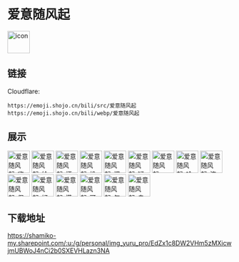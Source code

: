 # 爱意随风起
<img src="https://emoji.shojo.cn/bili/src/爱意随风起/icon.png" width="50" height="50" alt="icon">

## 链接
Cloudflare:
```
https://emoji.shojo.cn/bili/src/爱意随风起
https://emoji.shojo.cn/bili/webp/爱意随风起
```
## 展示
<img src="https://emoji.shojo.cn/bili/src/爱意随风起/爱意随风起-嗨.png" width="50" height="50" alt="爱意随风起-嗨">
<img src="https://emoji.shojo.cn/bili/src/爱意随风起/爱意随风起-给你一拳.png" width="50" height="50" alt="爱意随风起-给你一拳">
<img src="https://emoji.shojo.cn/bili/src/爱意随风起/爱意随风起-坏笑.png" width="50" height="50" alt="爱意随风起-坏笑">
<img src="https://emoji.shojo.cn/bili/src/爱意随风起/爱意随风起-投降.png" width="50" height="50" alt="爱意随风起-投降">
<img src="https://emoji.shojo.cn/bili/src/爱意随风起/爱意随风起-愣住.png" width="50" height="50" alt="爱意随风起-愣住">
<img src="https://emoji.shojo.cn/bili/src/爱意随风起/爱意随风起-疑惑.png" width="50" height="50" alt="爱意随风起-疑惑">
<img src="https://emoji.shojo.cn/bili/src/爱意随风起/爱意随风起-一飞冲天.png" width="50" height="50" alt="爱意随风起-一飞冲天">
<img src="https://emoji.shojo.cn/bili/src/爱意随风起/爱意随风起-哈哈哈.png" width="50" height="50" alt="爱意随风起-哈哈哈">
<img src="https://emoji.shojo.cn/bili/src/爱意随风起/爱意随风起-流口水.png" width="50" height="50" alt="爱意随风起-流口水">
<img src="https://emoji.shojo.cn/bili/src/爱意随风起/爱意随风起-保佑.png" width="50" height="50" alt="爱意随风起-保佑">
<img src="https://emoji.shojo.cn/bili/src/爱意随风起/爱意随风起-好耶.png" width="50" height="50" alt="爱意随风起-好耶">
<img src="https://emoji.shojo.cn/bili/src/爱意随风起/爱意随风起-慌张.png" width="50" height="50" alt="爱意随风起-慌张">
<img src="https://emoji.shojo.cn/bili/src/爱意随风起/爱意随风起-可怜.png" width="50" height="50" alt="爱意随风起-可怜">
<img src="https://emoji.shojo.cn/bili/src/爱意随风起/爱意随风起-气急败坏.png" width="50" height="50" alt="爱意随风起-气急败坏">
<img src="https://emoji.shojo.cn/bili/src/爱意随风起/爱意随风起-自闭.png" width="50" height="50" alt="爱意随风起-自闭">

## 下载地址

https://shamiko-my.sharepoint.com/:u:/g/personal/img_yuru_pro/EdZx1c8DW2VHm5zMXicwjmUBWoJ4nCi2b0SXEVHLazn3NA